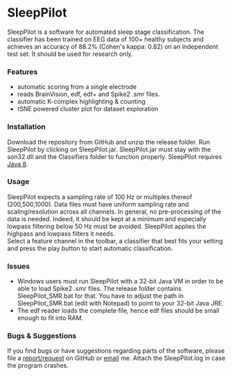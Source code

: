 # SleepPilot #

SleepPilot is a software for automated sleep stage classification. 
The classifier has been trained on EEG data of 100+ healthy subjects and achieves an accuracy of 88.2% (Cohen's kappa: 0.82) on an independent test set. 
It should be used for research only. 

### Features ###
* automatic scoring from a single electrode
* reads BrainVision, edf, edf+ and Spike2 .smr files.
* automatic K-complex highlighting & counting
* tSNE powered cluster plot for dataset exploration 
 
### Installation ###
Download the repository from GitHub and unzip the release folder. Run SleepPilot by clicking on SleepPilot.jar.
SleepPilot.jar must stay with the son32.dll and the Classifiers folder to function properly.
SleepPilot requires [Java 8](http://www.oracle.com/technetwork/java/javase/downloads/jre8-downloads-2133155.html).

### Usage ###
SleepPilot expects a sampling rate of 100 Hz or multiples thereof (200,500,1000). 
Data files must have uniform sampling rate and scaling/resolution across all channels.
In general, no pre-processing of the data is needed. 
Indeed, it should be kept at a minimum and especially lowpass filtering below 50 Hz must be avoided. 
SleepPilot applies the highpass and lowpass filters it needs.  
Select a feature channel in the toolbar, a classifier that best fits your setting and press the play button to start automatic classification.

### Issues ###
* Windows users must run SleepPilot with a 32-bit Java VM in order to be able to load Spike2 .smr files. The release folder contains SleepPilot_SMR.bat for that. You have to adjust the path in SleepPilot_SMR.bat (edit with Notepad) to point to your 32-bit Java JRE.
* The edf reader loads the complete file, hence edf files should be small enough to fit into RAM.
 

### Bugs & Suggestions ###
If you find bugs or have suggestions regarding parts of the software, please file a [report/request](https://github.com/xuser/SleepPilot/issues) on GitHub or [email](weigenand@inb.uni-luebeck.de) me.
Attach the SleepPilot.log in case the program crashes.

